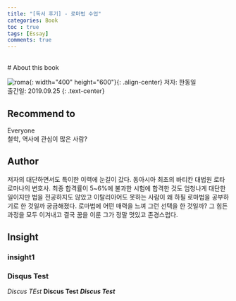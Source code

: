 ```yaml
---
title: "[독서 후기] - 로마법 수업"
categories: Book
toc : true
tags: [Essay]
comments: true
---
```

<br/>
# About this book

![roma](https://user-images.githubusercontent.com/86281619/126059268-576f0cef-2f1a-484b-9740-a3ac4b024224.jpg){: width="400" height="600"}{: .align-center}
저자: 한동일<br/>출간일: 2019.09.25
{: .text-center}<br/>

## Recommend to<br/>

Everyone<br/>철학, 역사에 관심이 많은 사람?

## Author<br/>

저자의 대단하면서도 특이한 이력에 눈길이 갔다. 동아시아 최초의 바티칸 대법원 로타 로마나의 변호사. 최종 합격률이 5~6%에 불과한 시험에 합격한 것도 엄청나게 대단한 일이지만 법을 전공하지도 않았고 이탈리아어도 못하는 사람이 왜 하필 로마법을 공부하기로 한 것일까 궁금해졌다. 로마법에 어떤 매력을 느껴 그런 선택을 한 것일까? 그 힘든 과정을 모두 이겨내고 결국 꿈을 이룬 그가 정말 멋있고 존경스럽다.

## Insight<br/>
### insight1<br/> 

### Disqus Test

*Discus TEst* 
**Discus Test**
***Discus Test***
 